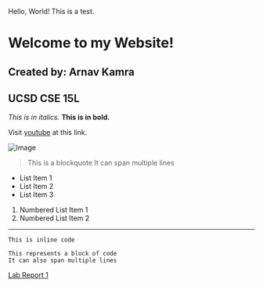 Hello, World! This is a test.

# Welcome to my Website!
## Created by: Arnav Kamra
## UCSD CSE 15L

*This is in italics.*
**This is in bold.**

Visit [youtube](https://www.youtube.com/) at this link.

![Image](https://images.newscientist.com/wp-content/uploads/2019/06/18142824/einstein.jpg)

> This is a blockquote
> It can span multiple lines

* List Item 1
* List Item 2
* List Item 3

1. Numbered List Item 1
2. Numbered List Item 2

---

`This is inline code`

```
This represents a block of code
It can also span multiple lines
```

[Lab Report 1](lab-report-1-week-0.html)

